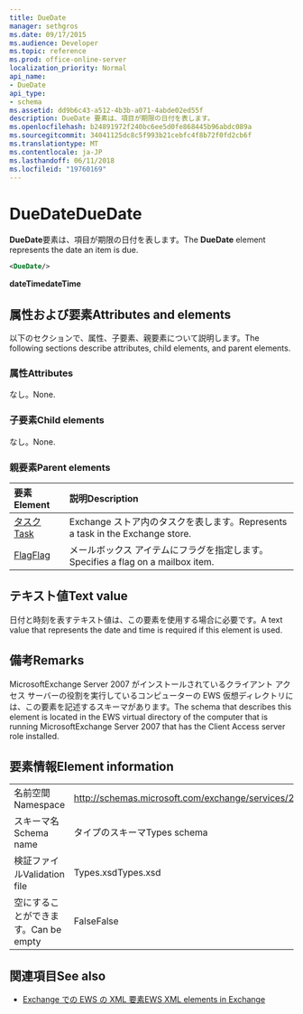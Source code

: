 ```yaml
---
title: DueDate
manager: sethgros
ms.date: 09/17/2015
ms.audience: Developer
ms.topic: reference
ms.prod: office-online-server
localization_priority: Normal
api_name:
- DueDate
api_type:
- schema
ms.assetid: dd9b6c43-a512-4b3b-a071-4abde02ed55f
description: DueDate 要素は、項目が期限の日付を表します。
ms.openlocfilehash: b24891972f240bc6ee5d0fe868445b96abdc089a
ms.sourcegitcommit: 34041125dc8c5f993b21cebfc4f8b72f0fd2cb6f
ms.translationtype: MT
ms.contentlocale: ja-JP
ms.lasthandoff: 06/11/2018
ms.locfileid: "19760169"
---
```

# <a name="duedate"></a><span data-ttu-id="af4cb-103">DueDate</span><span class="sxs-lookup"><span data-stu-id="af4cb-103">DueDate</span></span>

<span data-ttu-id="af4cb-104">**DueDate**要素は、項目が期限の日付を表します。</span><span class="sxs-lookup"><span data-stu-id="af4cb-104">The **DueDate** element represents the date an item is due.</span></span> 
  
```xml
<DueDate/>
```

 <span data-ttu-id="af4cb-105">**dateTime**</span><span class="sxs-lookup"><span data-stu-id="af4cb-105">**dateTime**</span></span>
## <a name="attributes-and-elements"></a><span data-ttu-id="af4cb-106">属性および要素</span><span class="sxs-lookup"><span data-stu-id="af4cb-106">Attributes and elements</span></span>

<span data-ttu-id="af4cb-107">以下のセクションで、属性、子要素、親要素について説明します。</span><span class="sxs-lookup"><span data-stu-id="af4cb-107">The following sections describe attributes, child elements, and parent elements.</span></span>
  
### <a name="attributes"></a><span data-ttu-id="af4cb-108">属性</span><span class="sxs-lookup"><span data-stu-id="af4cb-108">Attributes</span></span>

<span data-ttu-id="af4cb-109">なし。</span><span class="sxs-lookup"><span data-stu-id="af4cb-109">None.</span></span>
  
### <a name="child-elements"></a><span data-ttu-id="af4cb-110">子要素</span><span class="sxs-lookup"><span data-stu-id="af4cb-110">Child elements</span></span>

<span data-ttu-id="af4cb-111">なし。</span><span class="sxs-lookup"><span data-stu-id="af4cb-111">None.</span></span>
  
### <a name="parent-elements"></a><span data-ttu-id="af4cb-112">親要素</span><span class="sxs-lookup"><span data-stu-id="af4cb-112">Parent elements</span></span>

|<span data-ttu-id="af4cb-113">**要素**</span><span class="sxs-lookup"><span data-stu-id="af4cb-113">**Element**</span></span>|<span data-ttu-id="af4cb-114">**説明**</span><span class="sxs-lookup"><span data-stu-id="af4cb-114">**Description**</span></span>|
|:-----|:-----|
|[<span data-ttu-id="af4cb-115">タスク</span><span class="sxs-lookup"><span data-stu-id="af4cb-115">Task</span></span>](task.md) <br/> |<span data-ttu-id="af4cb-116">Exchange ストア内のタスクを表します。</span><span class="sxs-lookup"><span data-stu-id="af4cb-116">Represents a task in the Exchange store.</span></span>  <br/> |
|[<span data-ttu-id="af4cb-117">Flag</span><span class="sxs-lookup"><span data-stu-id="af4cb-117">Flag</span></span>](flag.md) <br/> |<span data-ttu-id="af4cb-118">メールボックス アイテムにフラグを指定します。</span><span class="sxs-lookup"><span data-stu-id="af4cb-118">Specifies a flag on a mailbox item.</span></span>  <br/> |
   
## <a name="text-value"></a><span data-ttu-id="af4cb-119">テキスト値</span><span class="sxs-lookup"><span data-stu-id="af4cb-119">Text value</span></span>

<span data-ttu-id="af4cb-120">日付と時刻を表すテキスト値は、この要素を使用する場合に必要です。</span><span class="sxs-lookup"><span data-stu-id="af4cb-120">A text value that represents the date and time is required if this element is used.</span></span>
  
## <a name="remarks"></a><span data-ttu-id="af4cb-121">備考</span><span class="sxs-lookup"><span data-stu-id="af4cb-121">Remarks</span></span>

<span data-ttu-id="af4cb-122">MicrosoftExchange Server 2007 がインストールされているクライアント アクセス サーバーの役割を実行しているコンピューターの EWS 仮想ディレクトリには、この要素を記述するスキーマがあります。</span><span class="sxs-lookup"><span data-stu-id="af4cb-122">The schema that describes this element is located in the EWS virtual directory of the computer that is running MicrosoftExchange Server 2007 that has the Client Access server role installed.</span></span>
  
## <a name="element-information"></a><span data-ttu-id="af4cb-123">要素情報</span><span class="sxs-lookup"><span data-stu-id="af4cb-123">Element information</span></span>

|||
|:-----|:-----|
|<span data-ttu-id="af4cb-124">名前空間</span><span class="sxs-lookup"><span data-stu-id="af4cb-124">Namespace</span></span>  <br/> |http://schemas.microsoft.com/exchange/services/2006/types  <br/> |
|<span data-ttu-id="af4cb-125">スキーマ名</span><span class="sxs-lookup"><span data-stu-id="af4cb-125">Schema name</span></span>  <br/> |<span data-ttu-id="af4cb-126">タイプのスキーマ</span><span class="sxs-lookup"><span data-stu-id="af4cb-126">Types schema</span></span>  <br/> |
|<span data-ttu-id="af4cb-127">検証ファイル</span><span class="sxs-lookup"><span data-stu-id="af4cb-127">Validation file</span></span>  <br/> |<span data-ttu-id="af4cb-128">Types.xsd</span><span class="sxs-lookup"><span data-stu-id="af4cb-128">Types.xsd</span></span>  <br/> |
|<span data-ttu-id="af4cb-129">空にすることができます。</span><span class="sxs-lookup"><span data-stu-id="af4cb-129">Can be empty</span></span>  <br/> |<span data-ttu-id="af4cb-130">False</span><span class="sxs-lookup"><span data-stu-id="af4cb-130">False</span></span>  <br/> |
   
## <a name="see-also"></a><span data-ttu-id="af4cb-131">関連項目</span><span class="sxs-lookup"><span data-stu-id="af4cb-131">See also</span></span>

- [<span data-ttu-id="af4cb-132">Exchange での EWS の XML 要素</span><span class="sxs-lookup"><span data-stu-id="af4cb-132">EWS XML elements in Exchange</span></span>](ews-xml-elements-in-exchange.md)

